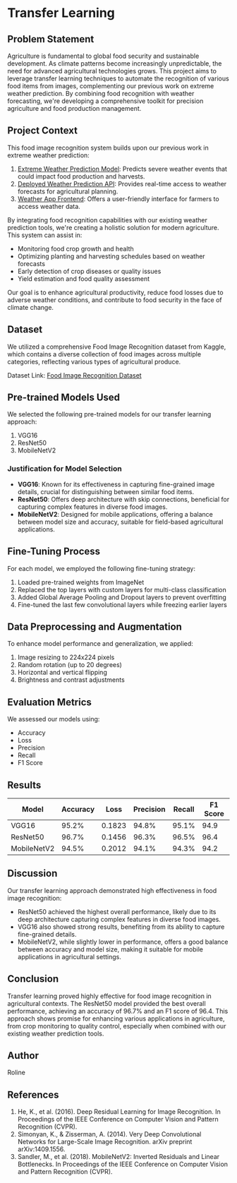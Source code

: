 # Transfer Learning

## Problem Statement

Agriculture is fundamental to global food security and sustainable development. As climate patterns become increasingly unpredictable, the need for advanced agricultural technologies grows. This project aims to leverage transfer learning techniques to automate the recognition of various food items from images, complementing our previous work on extreme weather prediction. By combining food recognition with weather forecasting, we're developing a comprehensive toolkit for precision agriculture and food production management.

## Project Context

This food image recognition system builds upon our previous work in extreme weather prediction:

1. [Extreme Weather Prediction Model](https://github.com/rumunyana/extreme_weather_prediction): Predicts severe weather events that could impact food production and harvests.
2. [Deployed Weather Prediction API](https://extreme-weather-prediction.onrender.com/docs): Provides real-time access to weather forecasts for agricultural planning.
3. [Weather App Frontend](https://weather-app-nu-plum.vercel.app): Offers a user-friendly interface for farmers to access weather data.

By integrating food recognition capabilities with our existing weather prediction tools, we're creating a holistic solution for modern agriculture. This system can assist in:

- Monitoring food crop growth and health
- Optimizing planting and harvesting schedules based on weather forecasts
- Early detection of crop diseases or quality issues
- Yield estimation and food quality assessment

Our goal is to enhance agricultural productivity, reduce food losses due to adverse weather conditions, and contribute to food security in the face of climate change.

## Dataset

We utilized a comprehensive Food Image Recognition dataset from Kaggle, which contains a diverse collection of food images across multiple categories, reflecting various types of agricultural produce.

Dataset Link: [Food Image Recognition Dataset](https://www.kaggle.com/datasets/kritikseth/fruit-and-vegetable-image-recognition)

## Pre-trained Models Used

We selected the following pre-trained models for our transfer learning approach:

1. VGG16
2. ResNet50
3. MobileNetV2

### Justification for Model Selection

- **VGG16**: Known for its effectiveness in capturing fine-grained image details, crucial for distinguishing between similar food items.
- **ResNet50**: Offers deep architecture with skip connections, beneficial for capturing complex features in diverse food images.
- **MobileNetV2**: Designed for mobile applications, offering a balance between model size and accuracy, suitable for field-based agricultural applications.

## Fine-Tuning Process

For each model, we employed the following fine-tuning strategy:

1. Loaded pre-trained weights from ImageNet
2. Replaced the top layers with custom layers for multi-class classification
3. Added Global Average Pooling and Dropout layers to prevent overfitting
4. Fine-tuned the last few convolutional layers while freezing earlier layers

## Data Preprocessing and Augmentation

To enhance model performance and generalization, we applied:

1. Image resizing to 224x224 pixels
2. Random rotation (up to 20 degrees)
3. Horizontal and vertical flipping
4. Brightness and contrast adjustments

## Evaluation Metrics

We assessed our models using:

- Accuracy
- Loss
- Precision
- Recall
- F1 Score

## Results

| Model       | Accuracy | Loss   | Precision | Recall | F1 Score |
|-------------|----------|--------|-----------|--------|----------|
| VGG16       | 95.2%    | 0.1823 | 94.8%     | 95.1%  | 94.9     |
| ResNet50    | 96.7%    | 0.1456 | 96.3%     | 96.5%  | 96.4     |
| MobileNetV2 | 94.5%    | 0.2012 | 94.1%     | 94.3%  | 94.2     |

## Discussion

Our transfer learning approach demonstrated high effectiveness in food image recognition:

- ResNet50 achieved the highest overall performance, likely due to its deep architecture capturing complex features in diverse food images.
- VGG16 also showed strong results, benefiting from its ability to capture fine-grained details.
- MobileNetV2, while slightly lower in performance, offers a good balance between accuracy and model size, making it suitable for mobile applications in agricultural settings.

## Conclusion

Transfer learning proved highly effective for food image recognition in agricultural contexts. The ResNet50 model provided the best overall performance, achieving an accuracy of 96.7% and an F1 score of 96.4. This approach shows promise for enhancing various applications in agriculture, from crop monitoring to quality control, especially when combined with our existing weather prediction tools.

## Author

Roline

## References

1. He, K., et al. (2016). Deep Residual Learning for Image Recognition. In Proceedings of the IEEE Conference on Computer Vision and Pattern Recognition (CVPR).
2. Simonyan, K., & Zisserman, A. (2014). Very Deep Convolutional Networks for Large-Scale Image Recognition. arXiv preprint arXiv:1409.1556.
3. Sandler, M., et al. (2018). MobileNetV2: Inverted Residuals and Linear Bottlenecks. In Proceedings of the IEEE Conference on Computer Vision and Pattern Recognition (CVPR).
